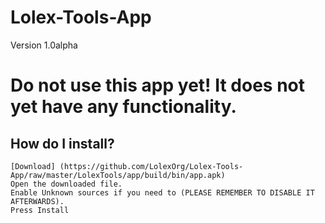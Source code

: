 # Lolex-Tools-App
Version 1.0alpha
# Do not use this app yet! It does not yet have any functionality.
## How do I install?
	[Download] (https://github.com/LolexOrg/Lolex-Tools-App/raw/master/LolexTools/app/build/bin/app.apk)
	Open the downloaded file.
	Enable Unknown sources if you need to (PLEASE REMEMBER TO DISABLE IT AFTERWARDS).
	Press Install
	